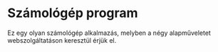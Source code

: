 # Számológép program

Ez egy olyan számológép alkalmazás, melyben a négy alapműveletet webszolgáltatáson keresztül érjük el.
